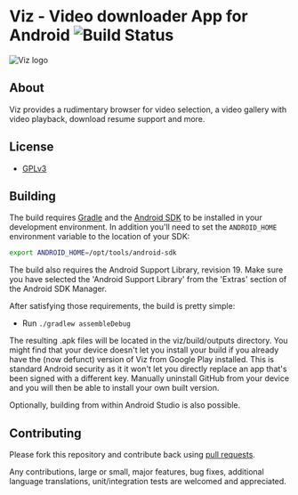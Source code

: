 # Viz - Video downloader App for Android  ![Build Status][1]

![Viz logo][2]

## About

Viz provides a rudimentary browser for video selection, a video gallery with
video playback, download resume support and more.

## License

*  [GPLv3](http://www.gnu.org/licenses/gpl-3.0-standalone.html)

## Building

The build requires [Gradle](http://gradle.org/downloads) and the [Android SDK](http://developer.android.com/sdk/index.html) to be installed in your
development environment. In addition you'll need to set the `ANDROID_HOME`
environment variable to the location of your SDK:

```bash
export ANDROID_HOME=/opt/tools/android-sdk
```

The build also requires the Android Support Library, revision 19. Make sure
you have selected the 'Android Support Library' from the 'Extras' section of
the Android SDK Manager.

After satisfying those requirements, the build is pretty simple:

* Run `./gradlew assembleDebug`

The resulting .apk files will be located in the viz/build/outputs directory.
You might find that your device doesn't let you install your build if you
already have the (now defunct) version of Viz from Google Play installed.
This is standard Android security as it it won't let you directly replace an
app that's been signed with a different key.  Manually uninstall GitHub from
your device and you will then be able to install your own built version.

Optionally, building from within Android Studio is also possible.

## Contributing

Please fork this repository and contribute back using
[pull requests](https://github.com/github/android/pulls).

Any contributions, large or small, major features, bug fixes, additional
language translations, unit/integration tests are welcomed and appreciated.

[1]: https://api.travis-ci.org/svrana/Viz.svg?branch=master
[2]: http://vranix.com/viz_video_downloader_logo_21.png
